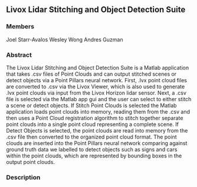 ## Livox Lidar Stitching and Object Detection Suite

### Members
Joel Starr-Avalos
Wesley Wong
Andres Guzman

### Abstract
The Livox Lidar Stitching and Object Detection Suite is a Matlab application that takes .csv files of Point Clouds and can output stitched scenes or detect objects via a Point Pillars 
neural network. First, .lvx point cloud files are converted to .csv via the Livox Viewer, which is also used to generate .lvx point clouds via input from the Livox 
Horizon lidar sensor. Next, a .csv file is selected via the Matlab app gui and the user can select to either stitch a scene or detect objects. If Stitch Point Clouds is selected 
the Matlab application loads point clouds into memory, reading them from the .csv and then uses a Point Cloud registration algorithm to stitch together separate point clouds into a 
single point cloud representing a complete scene. If Detect Objects is selected, the point clouds are read into memory from the .csv file then converted to the organized point
cloud format. The point clouds are inserted into the Point Pillars neural network comparing against ground truth data we labelled to detect objects such as signs and cars
within the point clouds, which are represented by bounding boxes in the output point clouds.

### Description
